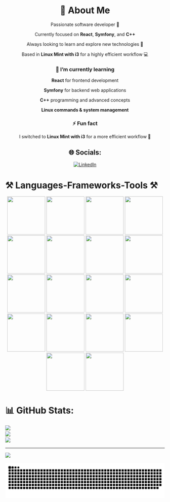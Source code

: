 <div align="center">

# 💫 About Me  
  Passionate software developer 🚀
 
  Currently focused on **React**, **Symfony**, and **C++**  
 
  Always looking to learn and explore new technologies 🌱  
 
  Based in **Linux Mint with i3** for a highly efficient workflow 💻

</div>


<div align="center">

### 🌱 I’m currently learning

 **React** for frontend development
 
 **Symfony** for backend web applications
 
 **C++** programming and advanced concepts
 
 **Linux commands & system management**  

### ⚡ Fun fact

 I switched to **Linux Mint with i3** for a more efficient workflow 🚀  
</div>

<div align="center">

## 🌐 Socials:
[![LinkedIn](https://img.shields.io/badge/LinkedIn-%230077B5.svg?logo=linkedin&logoColor=white)](https://www.linkedin.com/in/haitam-kamal)

</div>

# ⚒️ Languages-Frameworks-Tools ⚒️
<div align="center">
  <img width="120" height="120" src="https://cdn.jsdelivr.net/npm/simple-icons@latest/icons/cplusplus.svg" />
  <img width="120" height="120" src="https://cdn.jsdelivr.net/npm/simple-icons@latest/icons/html5.svg" />
  <img width="120" height="120" src="https://cdn.jsdelivr.net/npm/simple-icons@latest/icons/css3.svg" />
  <img width="120" height="120" src="https://cdn.jsdelivr.net/npm/simple-icons@latest/icons/javascript.svg" />
  <img width="120" height="120" src="https://cdn.jsdelivr.net/npm/simple-icons@latest/icons/markdown.svg" />
  <img width="120" height="120" src="https://cdn.jsdelivr.net/npm/simple-icons@latest/icons/bulma.svg" />
  <img width="120" height="120" src="https://cdn.jsdelivr.net/npm/simple-icons@latest/icons/ejs.svg" />
  <img width="120" height="120" src="https://cdn.jsdelivr.net/npm/simple-icons@latest/icons/express.svg" />
  <img width="120" height="120" src="https://cdn.jsdelivr.net/npm/simple-icons@latest/icons/npm.svg" />
  <img width="120" height="120" src="https://cdn.jsdelivr.net/npm/simple-icons@latest/icons/nextdotjs.svg" />
  <img width="120" height="120" src="https://cdn.jsdelivr.net/npm/simple-icons@latest/icons/react.svg" />
  <img width="120" height="120" src="https://cdn.jsdelivr.net/npm/simple-icons@latest/icons/vite.svg" />
  <img width="120" height="120" src="https://cdn.jsdelivr.net/npm/simple-icons@latest/icons/symfony.svg" />
  <img width="120" height="120" src="https://cdn.jsdelivr.net/npm/simple-icons@latest/icons/tailwindcss.svg" />
  <img width="120" height="120" src="https://cdn.jsdelivr.net/npm/simple-icons@latest/icons/postgresql.svg" />
  <img width="120" height="120" src="https://cdn.jsdelivr.net/npm/simple-icons@latest/icons/prisma.svg" />
  <img width="120" height="120" src="https://cdn.jsdelivr.net/npm/simple-icons@latest/icons/git.svg" />
  <img width="120" height="120" src="https://cdn.jsdelivr.net/npm/simple-icons@latest/icons/github.svg" />
</div>






# 📊 GitHub Stats:
![](https://github-readme-stats.vercel.app/api?username=haitamkamal&theme=dracula&hide_border=false&include_all_commits=false&count_private=false)<br/>
![](https://nirzak-streak-stats.vercel.app/?user=haitamkamal&theme=dracula&hide_border=false)<br/>
![](https://github-readme-stats.vercel.app/api/top-langs/?username=haitamkamal&theme=dracula&hide_border=false&include_all_commits=false&count_private=false&layout=compact)

---
[![](https://visitcount.itsvg.in/api?id=haitamkamal&icon=0&color=0)](https://visitcount.itsvg.in)

<!-- Proudly created with GPRM ( https://gprm.itsvg.in ) -->
<picture>
  <source media="(prefers-color-scheme: dark)" srcset="https://raw.githubusercontent.com/haitamkamal/haitamkamal/output/github-snake-dark.svg" />
  <source media="(prefers-color-scheme: light)" srcset="https://raw.githubusercontent.com/haitamkamal/haitamkamal/output/github-snake.svg" />
  <img alt="github-snake" src="https://raw.githubusercontent.com/haitamkamal/haitamkamal/output/github-snake.svg" />
</picture>
